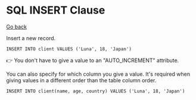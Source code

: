 # SQL INSERT Clause

[Go back](../index.md#sql-clauses-)

<div class="row row-cols-lg-2"><div>

Insert a new record.

```sql!
INSERT INTO client VALUES ('Luna', 18, 'Japan')
```

👉 You don't have to give a value to an "AUTO_INCREMENT" attribute.

</div><div>

You can also specify for which column you give a value. It's required when giving values in a different order than the table column order.

```sql!
INSERT INTO client(name, age, country) VALUES ('Luna', 18, 'Japan')
```
</div></div>